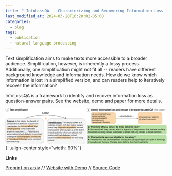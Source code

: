 ```yaml
---
title: "'InfoLossQA -- Characterizing and Recovering Information Loss in Text Simplification (ACL'24)"
last_modified_at: 2024-03-20T16:20:02-05:00
categories:
  - blog
tags:
  - publication
  - natural language processing
---
```


Text simplification aims to make texts more accessible to a broader audience. Simplification, however, is inherently a lossy process. Additionally, one simplification might not fit all -- readers have different background knowledge and information needs. 
How do we know which information is lost in a simplified version, and can readers help to iteratively recover the information?

InfoLossQA is a framework to identify and recover information loss as question-answer pairs.
See the website, demo and paper for more details.

![image-center](/assets/images/posts/Trienes2024_acl_infolossqa.png){: .align-center style="width: 90%"}

**Links**

[Preprint on arxiv](https://arxiv.org/abs/2401.16475)  // 
[Website with Demo](https://jantrienes.github.io/ts-info-loss/) //
[Source Code](https://github.com/jantrienes/InfoLossQA/)


